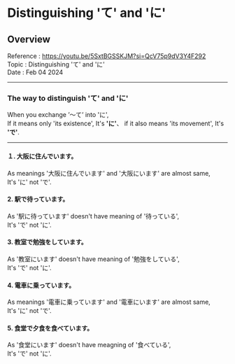 # Distinguishing 'て' and 'に'

## Overview

Reference : https://youtu.be/5SxtBGSSKJM?si=QcV75p9dV3Y4F292<br>
Topic : Distinguishing 'て' and 'に'<br>
Date : Feb 04 2024<br>

---

### The way to distinguish 'て' and 'に'

When you exchange ’〜て’ into 'に',<br>
If it means only 'its existence', It's **'に'**、 if it also means 'its movement', It's **'で'**.<br>

---

#### １. 大阪に住んでいます。

As meanings '大阪に住んでいます' and '大阪にいます' are almost same,<br>
It's 'に' not 'で'.<br>

#### 2. 駅で待っています。

As '駅に待っています' doesn't have meaning of '待っている',<br>
It's 'で' not 'に'.<br>

#### 3. 教室で勉強をしています。

As '教室にいます' doesn't have meaning of '勉強をしている',<br>
It's 'で' not 'に'.<br>

#### 4. 電車に乗っています。

As meanings '電車に乗っています' and '電車にいます' are almost same,<br>
It's 'に' not 'で'.<br>

#### 5. 食堂で夕食を食べています。

As '食堂にいます' doesn't have meagning of '食べている',<br>
It's 'で' not 'に'.<br>
